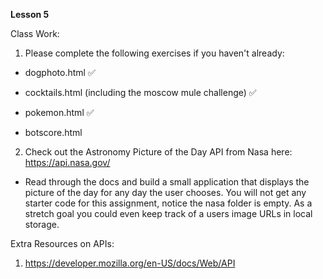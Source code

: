 **Lesson 5**

Class Work:

1. Please complete the following exercises if you haven't already:

- dogphoto.html ✅

- cocktails.html (including the moscow mule challenge) ✅

- pokemon.html ✅

- botscore.html

2. Check out the Astronomy Picture of the Day API from Nasa here: https://api.nasa.gov/

- Read through the docs and build a small application that displays the picture of the day for any day the user chooses. You will not get any starter code for this assignment, notice the nasa folder is empty. As a stretch goal you could even keep track of a users image URLs in local storage.

Extra Resources on APIs:

1. https://developer.mozilla.org/en-US/docs/Web/API
